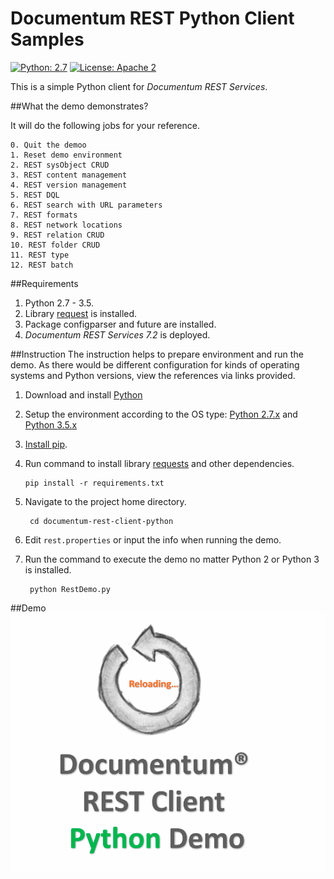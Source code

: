 
Documentum REST Python Client Samples
=========

[![Python: 2.7](https://img.shields.io/pypi/pyversions/Django.svg)](https://www.python.org/download/releases/2.7/) 
[![License: Apache 2](https://img.shields.io/badge/license-Apache%202.0-brightgreen.svg)](http://www.apache.org/licenses/LICENSE-2.0)

This is a simple Python client for *Documentum REST Services*.

##What the demo demonstrates?

It will do the following jobs for your reference.  

```
0. Quit the demoo
1. Reset demo environment
2. REST sysObject CRUD
3. REST content management
4. REST version management
5. REST DQL
6. REST search with URL parameters
7. REST formats
8. REST network locations
9. REST relation CRUD
10. REST folder CRUD
11. REST type
12. REST batch
```



##Requirements
1. Python 2.7 - 3.5.
2. Library [request](http://docs.python-requests.org/en/latest/) is installed.
3. Package configparser and future are installed.
4. *Documentum REST Services 7.2* is deployed.


##Instruction
The instruction helps to prepare environment and run the demo.
As there would be different configuration for kinds of operating systems and Python versions, view the references via links provided.

1. Download and install [Python](https://www.python.org/downloads/)

2. Setup the environment according to the OS type: [Python 2.7.x](https://docs.python.org/2/using/) and [Python 3.5.x](https://docs.python.org/3.5/using/)

3. [Install pip](https://pip.pypa.io/en/stable/installing/).

4. Run command to install library [requests](http://docs.python-requests.org/en/latest/) and other dependencies.

   ```
   pip install -r requirements.txt
   ```

5. Navigate to the project home directory.

        cd documentum-rest-client-python

6. Edit `rest.properties` or input the info when running the demo.

7. Run the command to execute the demo no matter Python 2 or Python 3 is installed.

        python RestDemo.py

##Demo
<img src="demo/python-demo.gif" width="1000">
